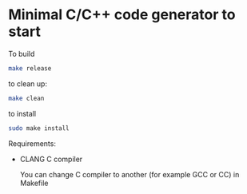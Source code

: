 # Minimal C/C++ code generator to start
To build

```bash
make release
```

to clean up:
```bash
make clean
```

to install
```bash
sudo make install
```

Requirements:
+ CLANG C compiler


    You can change C compiler to another (for example GCC or CC) in Makefile
